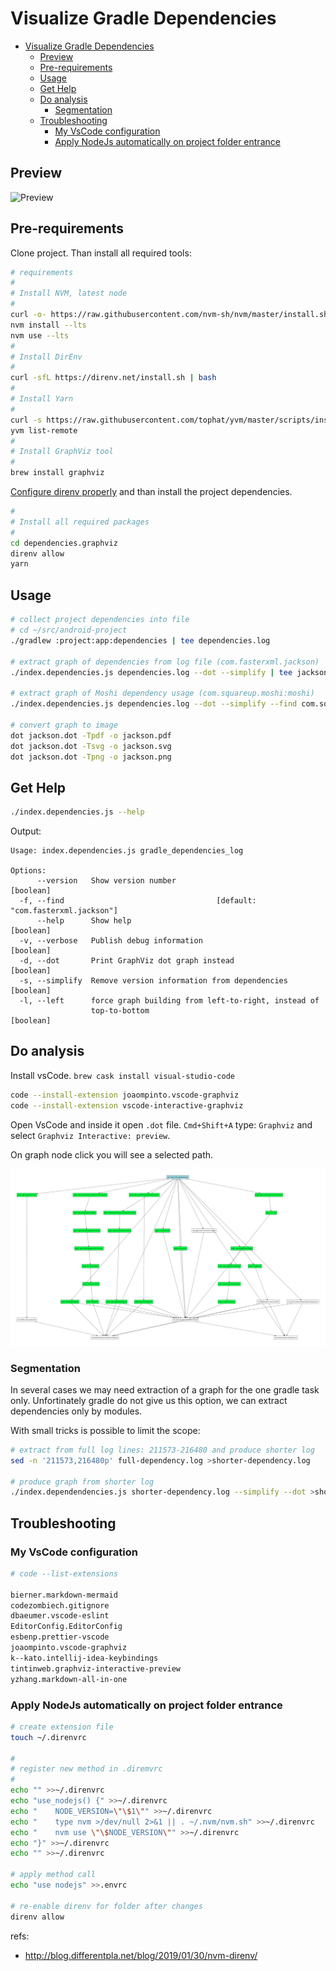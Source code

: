 # Visualize Gradle Dependencies

- [Visualize Gradle Dependencies](#visualize-gradle-dependencies)
  - [Preview](#preview)
  - [Pre-requirements](#pre-requirements)
  - [Usage](#usage)
  - [Get Help](#get-help)
  - [Do analysis](#do-analysis)
    - [Segmentation](#segmentation)
  - [Troubleshooting](#troubleshooting)
    - [My VsCode configuration](#my-vscode-configuration)
    - [Apply NodeJs automatically on project folder entrance](#apply-nodejs-automatically-on-project-folder-entrance)

## Preview

![Preview](_docs_/interactive-dependency-analysis.gif)

## Pre-requirements

Clone project. Than install all required tools:

```bash
# requirements
#
# Install NVM, latest node
#
curl -o- https://raw.githubusercontent.com/nvm-sh/nvm/master/install.sh | bash
nvm install --lts
nvm use --lts
#
# Install DirEnv
#
curl -sfL https://direnv.net/install.sh | bash
#
# Install Yarn
#
curl -s https://raw.githubusercontent.com/tophat/yvm/master/scripts/install.js | node
yvm list-remote
#
# Install GraphViz tool
#
brew install graphviz
```

[Configure direnv properly](#apply-nodejs-automatically-on-project-folder-entrance) and than install the project dependencies.

```bash
#
# Install all required packages
#
cd dependencies.graphviz
direnv allow
yarn
``` 

## Usage

```bash
# collect project dependencies into file
# cd ~/src/android-project
./gradlew :project:app:dependencies | tee dependencies.log

# extract graph of dependencies from log file (com.fasterxml.jackson)
./index.dependencies.js dependencies.log --dot --simplify | tee jackson.dot

# extract graph of Moshi dependency usage (com.squareup.moshi:moshi)
./index.dependencies.js dependencies.log --dot --simplify --find com.squareup.moshi | tee moshi.dot

# convert graph to image
dot jackson.dot -Tpdf -o jackson.pdf
dot jackson.dot -Tsvg -o jackson.svg
dot jackson.dot -Tpng -o jackson.png
```

## Get Help

```bash
./index.dependencies.js --help 
```

Output:

```text
Usage: index.dependencies.js gradle_dependencies_log

Options:
      --version   Show version number                                  [boolean]
  -f, --find                                  [default: "com.fasterxml.jackson"]
      --help      Show help                                            [boolean]
  -v, --verbose   Publish debug information                            [boolean]
  -d, --dot       Print GraphViz dot graph instead                     [boolean]
  -s, --simplify  Remove version information from dependencies         [boolean]
  -l, --left      force graph building from left-to-right, instead of
                  top-to-bottom                                        [boolean]
```

## Do analysis

Install vsCode. `brew cask install visual-studio-code`

```bash
code --install-extension joaompinto.vscode-graphviz
code --install-extension vscode-interactive-graphviz
```

Open VsCode and inside it open `.dot` file. `Cmd+Shift+A` type: `Graphviz` and select `Graphviz Interactive: preview`.

On graph node click you will see a selected path.

![Preview](_docs_/interactive-diagram.png)

### Segmentation

In several cases we may need extraction of a graph for the one gradle task only. Unfortinately 
gradle do not give us this option, we can extract dependencies only by modules.

With small tricks is possible to limit the scope:

```bash
# extract from full log lines: 211573-216480 and produce shorter log
sed -n '211573,216480p' full-dependency.log >shorter-dependency.log

# produce graph from shorter log
./index.dependendencies.js shorter-dependency.log --simplify --dot >shorter.dot
```

## Troubleshooting 

### My VsCode configuration

```bash
# code --list-extensions

bierner.markdown-mermaid
codezombiech.gitignore
dbaeumer.vscode-eslint
EditorConfig.EditorConfig
esbenp.prettier-vscode
joaompinto.vscode-graphviz
k--kato.intellij-idea-keybindings
tintinweb.graphviz-interactive-preview
yzhang.markdown-all-in-one
```

### Apply NodeJs automatically on project folder entrance

```bash
# create extension file
touch ~/.direnvrc

#
# register new method in .diremvrc
#
echo "" >>~/.direnvrc
echo "use_nodejs() {" >>~/.direnvrc
echo "    NODE_VERSION=\"\$1\"" >>~/.direnvrc
echo "    type nvm >/dev/null 2>&1 || . ~/.nvm/nvm.sh" >>~/.direnvrc
echo "    nvm use \"\$NODE_VERSION\"" >>~/.direnvrc
echo "}" >>~/.direnvrc
echo "" >>~/.direnvrc

# apply method call
echo "use nodejs" >>.envrc

# re-enable direnv for folder after changes
direnv allow
```

refs:

- <http://blog.differentpla.net/blog/2019/01/30/nvm-direnv/>
